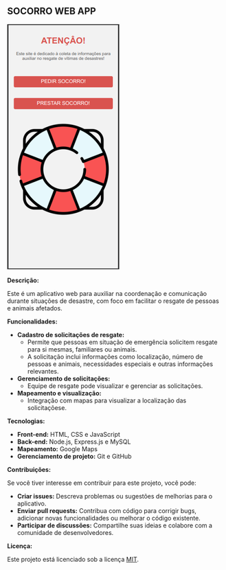 ## SOCORRO WEB APP

![screenshot tela ](frontend/img/screen-shot.png)

**Descrição:**

Este é um aplicativo web para auxiliar na coordenação e comunicação durante situações de desastre, com foco em facilitar o resgate de pessoas e animais afetados.

**Funcionalidades:**

* **Cadastro de solicitações de resgate:**
    * Permite que pessoas em situação de emergência solicitem resgate para si mesmas, familiares ou animais.
    * A solicitação inclui informações como localização, número de pessoas e animais, necessidades especiais e outras informações relevantes.
* **Gerenciamento de solicitações:**
    * Equipe de resgate pode visualizar e gerenciar as solicitações.
* **Mapeamento e visualização:**
    * Integração com mapas para visualizar a localização das solicitaçõese.

**Tecnologias:**

* **Front-end:** HTML, CSS e JavaScript
* **Back-end:** Node.js, Express.js e MySQL
* **Mapeamento:** Google Maps
* **Gerenciamento de projeto:** Git e GitHub

**Contribuições:**

Se você tiver interesse em contribuir para este projeto, você pode:

* **Criar issues:** Descreva problemas ou sugestões de melhorias para o aplicativo.
* **Enviar pull requests:** Contribua com código para corrigir bugs, adicionar novas funcionalidades ou melhorar o código existente.
* **Participar de discussões:** Compartilhe suas ideias e colabore com a comunidade de desenvolvedores.

**Licença:**

Este projeto está licenciado sob a licença [MIT](https://choosealicense.com/licenses/mit/).
